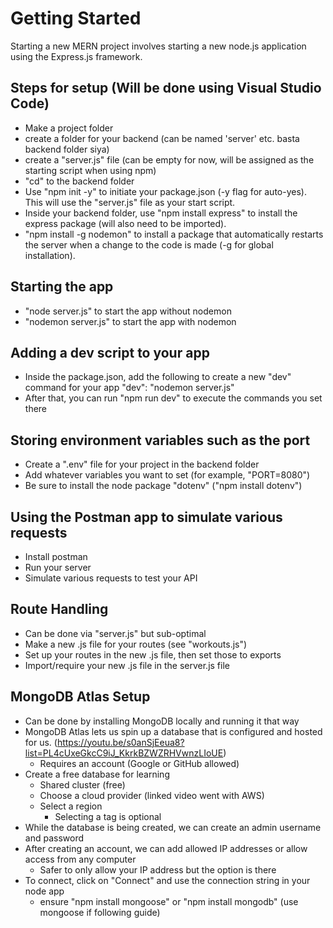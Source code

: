 # Getting Started
Starting a new MERN project involves starting a new node.js application using the Express.js framework.

## Steps for setup (Will be done using Visual Studio Code)
- Make a project folder
- create a folder for your backend (can be named 'server' etc. basta backend folder siya)
- create a "server.js" file (can be empty for now, will be assigned as the starting script when using npm)
- "cd" to the backend folder
- Use "npm init -y" to initiate your package.json (-y flag for auto-yes). This will use the "server.js" file as your start script.
- Inside your backend folder, use "npm install express" to install the express package (will also need to be imported).
- "npm install -g nodemon" to install a package that automatically restarts the server when a change to the code is made (-g for global installation).

## Starting the app
- "node server.js" to start the app without nodemon
- "nodemon server.js" to start the app with nodemon

## Adding a dev script to your app
- Inside the package.json, add the following to create a new "dev" command for your app
                "dev": "nodemon server.js"
- After that, you can run "npm run dev" to execute the commands you set there


## Storing environment variables such as the port
- Create a ".env" file for your project in the backend folder
- Add whatever variables you want to set (for example, "PORT=8080")
- Be sure to install the node package "dotenv" ("npm install dotenv")

## Using the Postman app to simulate various requests
- Install postman
- Run your server
- Simulate various requests to test your API

## Route Handling
- Can be done via "server.js" but sub-optimal
- Make a new .js file for your routes (see "workouts.js")
- Set up your routes in the new .js file, then set those to exports
- Import/require your new .js file in the server.js file

## MongoDB Atlas Setup
- Can be done by installing MongoDB locally and running it that way
- MongoDB Atlas lets us spin up a database that is configured and hosted for us. (https://youtu.be/s0anSjEeua8?list=PL4cUxeGkcC9iJ_KkrkBZWZRHVwnzLIoUE)
  - Requires an account (Google or GitHub allowed)
- Create a free database for learning
  - Shared cluster (free)
  - Choose a cloud provider (linked video went with AWS)
  - Select a region
    - Selecting a tag is optional 
- While the database is being created, we can create an admin username and password
- After creating an account, we can add allowed IP addresses or allow access from any computer
  - Safer to only allow your IP address but the option is there
- To connect, click on "Connect" and use the connection string in your node app
  - ensure "npm install mongoose" or "npm install mongodb" (use mongoose if following guide)